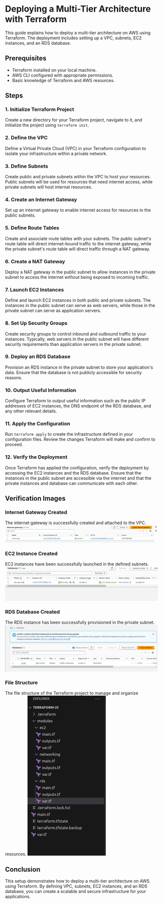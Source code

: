 # Deploying a Multi-Tier Architecture with Terraform

This guide explains how to deploy a multi-tier architecture on AWS using Terraform. The deployment includes setting up a VPC, subnets, EC2 instances, and an RDS database.

## Prerequisites

- Terraform installed on your local machine.
- AWS CLI configured with appropriate permissions.
- Basic knowledge of Terraform and AWS resources.

## Steps

### 1. Initialize Terraform Project

Create a new directory for your Terraform project, navigate to it, and initialize the project using `terraform init`.

### 2. Define the VPC

Define a Virtual Private Cloud (VPC) in your Terraform configuration to isolate your infrastructure within a private network.

### 3. Define Subnets

Create public and private subnets within the VPC to host your resources. Public subnets will be used for resources that need internet access, while private subnets will host internal resources.

### 4. Create an Internet Gateway

Set up an internet gateway to enable internet access for resources in the public subnets.

### 5. Define Route Tables

Create and associate route tables with your subnets. The public subnet's route table will direct internet-bound traffic to the internet gateway, while the private subnet's route table will direct traffic through a NAT gateway.

### 6. Create a NAT Gateway

Deploy a NAT gateway in the public subnet to allow instances in the private subnet to access the internet without being exposed to incoming traffic.

### 7. Launch EC2 Instances

Define and launch EC2 instances in both public and private subnets. The instances in the public subnet can serve as web servers, while those in the private subnet can serve as application servers.

### 8. Set Up Security Groups

Create security groups to control inbound and outbound traffic to your instances. Typically, web servers in the public subnet will have different security requirements than application servers in the private subnet.

### 9. Deploy an RDS Database

Provision an RDS instance in the private subnet to store your application's data. Ensure that the database is not publicly accessible for security reasons.

### 10. Output Useful Information

Configure Terraform to output useful information such as the public IP addresses of EC2 instances, the DNS endpoint of the RDS database, and any other relevant details.

### 11. Apply the Configuration

Run `terraform apply` to create the infrastructure defined in your configuration files. Review the changes Terraform will make and confirm to proceed.

### 12. Verify the Deployment

Once Terraform has applied the configuration, verify the deployment by accessing the EC2 instances and the RDS database. Ensure that the instances in the public subnet are accessible via the internet and that the private instances and database can communicate with each other.

## Verification Images

### Internet Gateway Created

The internet gateway is successfully created and attached to the VPC.
![Internet Gateway Created](https://github.com/omaRouby/ivolve-ojt/blob/main/terraform/lab-25/pictures/igw-created.png)

### EC2 Instance Created

EC2 instances have been successfully launched in the defined subnets.
![Instance Created](https://github.com/omaRouby/ivolve-ojt/blob/main/terraform/lab-25/pictures/instance-created.png)

### RDS Database Created

The RDS instance has been successfully provisioned in the private subnet.
![RDS Database Created](https://github.com/omaRouby/ivolve-ojt/blob/main/terraform/lab-25/pictures/db-created.png)

### File Structure

The file structure of the Terraform project to manage and organize resources.
![Files Tree Structure](https://github.com/omaRouby/ivolve-ojt/blob/main/terraform/lab-25/pictures/files-tree-structure.png)

## Conclusion

This setup demonstrates how to deploy a multi-tier architecture on AWS using Terraform. By defining VPC, subnets, EC2 instances, and an RDS database, you can create a scalable and secure infrastructure for your applications.
